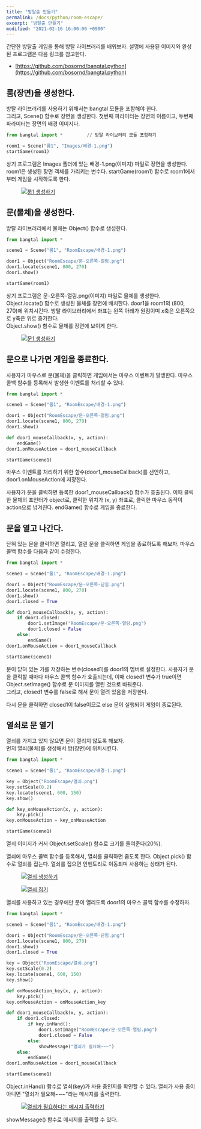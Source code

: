```yaml
---
title: "방탈출 만들기"
permalink: /docs/python/room-escape/
excerpt: "방탈출 만들기"
modified: "2021-02-16 16:00:00 +0900"
---
```

간단한 방탈출 게임을 통해 방탈 라이브러리를 배워보자.
설명에 사용된 이미지와 완성된 프로그램은 다음 링크를 참고한다.
- [https://github.com/bosornd/bangtal.python](https://github.com/bosornd/bangtal.python)

## 룸(장면)을 생성한다.

방탈 라이브러리를 사용하기 위해서는 bangtal 모듈을 포함해야 한다.<br />
그리고, Scene() 함수로 장면을 생성한다. 첫번째 파라미터는 장면의 이름이고,
두번째 파라미터는 장면의 배경 이미지다.
```python
from bangtal import *         // 방탈 라이브러리 모듈 포함하기

room1 = Scene("룸1", "Images/배경-1.png")
startGame(room1)
```

상기 프로그램은 Images 폴더에 있는 배경-1.png(이미지) 파일로 장면을 생성한다.
room1은 생성된 장면 객체를 가리키는 변수다.
startGame(room1) 함수로 room1에서부터 게임을 시작하도록 한다.<br />

<figure>
  <a href="/assets/images/create_room1.png">
  <img src="/assets/images/create_room1.png" alt="룸1 생성하기"></a>
</figure>

## 문(물체)을 생성한다.

방탈 라이브러리에서 물체는 Object() 함수로 생성한다.
```python
from bangtal import *

scene1 = Scene("룸1", "RoomEscape/배경-1.png")

door1 = Object("RoomEscape/문-오른쪽-열림.png")
door1.locate(scene1, 800, 270)
door1.show()

startGame(room1)
```
상기 프로그램은 문-오른쪽-열림.png(이미지) 파일로 물체를 생성한다.
Object.locate() 함수로 생성된 물체를 장면에 배치한다. door1을 room1의 (800, 270)에 위치시킨다.
방탈 라이브러리에서 좌표는 왼쪽 아래가 원점이며 x축은 오른쪽으로 y축은 위로 증가한다.<br />
Object.show() 함수로 물체를 장면에 보이게 한다.

<figure>
  <a href="/assets/images/create_door1.png">
  <img src="/assets/images/create_door1.png" alt="문1 생성하기"></a>
</figure>

## 문으로 나가면 게임을 종료한다.
사용자가 마우스로 문(물체)을 클릭하면 게임에서는 마우스 이벤트가 발생한다.
마우스 콜백 함수를 등록해서 발생한 이벤트를 처리할 수 있다.

```python
from bangtal import *

scene1 = Scene("룸1", "RoomEscape/배경-1.png")

door1 = Object("RoomEscape/문-오른쪽-열림.png")
door1.locate(scene1, 800, 270)
door1.show()

def door1_mouseCallback(x, y, action):
    endGame()
door1.onMouseAction = door1_mouseCallback

startGame(scene1)
```
마우스 이벤트를 처리하기 위한 함수(door1_mouseCallback)를 선언하고,
door1.onMouseAction에 저장한다.<br />

사용자가 문을 클릭하면 등록한 door1_mouseCallback() 함수가 호출된다.
이때 클릭한 물체의 포인터가 object로, 클릭한 위치가 (x, y) 좌표로, 클릭한 마우스 동작이
action으로 넘겨진다. endGame() 함수로 게임을 종료한다.

## 문을 열고 나간다.
닫혀 있는 문을 클릭하면 열리고, 열린 문을 클릭하면 게임을 종료하도록 해보자.
마우스 콜백 함수를 다음과 같이 수정한다.
```python
from bangtal import *

scene1 = Scene("룸1", "RoomEscape/배경-1.png")

door1 = Object("RoomEscape/문-오른쪽-닫힘.png")
door1.locate(scene1, 800, 270)
door1.show()
door1.closed = True

def door1_mouseCallback(x, y, action):
    if door1.closed:
        door1.setImage("RoomEscape/문-오른쪽-열림.png")
        door1.closed = False
    else:
        endGame()
door1.onMouseAction = door1_mouseCallback

startGame(scene1)
```
문이 닫혀 있는 가를 저장하는 변수(closed1)를 door1의 멤버로 설정한다.
사용자가 문을 클릭할 때마다 마우스 콜백 함수가 호출되는데,
이때 closed1 변수가 true이면
Object.setImage() 함수로 문 이미지를 열린 것으로 바꿔준다.\
그리고, closed1 변수를 false로 해서 문이 열려 있음을 저장한다.<br />

다시 문을 클릭하면 closed1이 false이므로 else 문이 실행되어 게임이 종료된다.

## 열쇠로 문 열기
열쇠를 가지고 있지 않으면 문이 열리지 않도록 해보자.<br />
먼저 열쇠(물체)를 생성해서 방(장면)에 위치시킨다.
```python
from bangtal import *

scene1 = Scene("룸1", "RoomEscape/배경-1.png")

key = Object("RoomEscape/열쇠.png")
key.setScale(0.2)
key.locate(scene1, 600, 150)
key.show()

def key_onMouseAction(x, y, action):
    key.pick()
key.onMouseAction = key_onMouseAction

startGame(scene1)
```
열쇠 이미지가 커서 Object.setScale() 함수로 크기를 줄여준다(20%).<br />

열쇠에 마우스 콜백 함수를 등록해서, 열쇠를 클릭하면 줍도록 한다.
Object.pick() 함수로 열쇠를 집는다. 열쇠를 집으면 인벤토리로 이동되며 사용하는 상태가 된다.

<figure>
  <a href="/assets/images/create_key.png">
  <img src="/assets/images/create_key.png" alt="열쇠 생성하기"></a>
</figure>

<figure>
  <a href="/assets/images/pick_key.png">
  <img src="/assets/images/pick_key.png" alt="열쇠 집기"></a>
</figure>

열쇠를 사용하고 있는 경우에만 문이 열리도록 door1의 마우스 콜백 함수를 수정하자.
```python
from bangtal import *

scene1 = Scene("룸1", "RoomEscape/배경-1.png")

door1 = Object("RoomEscape/문-오른쪽-닫힘.png")
door1.locate(scene1, 800, 270)
door1.show()
door1.closed = True

key = Object("RoomEscape/열쇠.png")
key.setScale(0.2)
key.locate(scene1, 600, 150)
key.show()

def onMouseAction_key(x, y, action):
    key.pick()
key.onMouseAction = onMouseAction_key

def door1_mouseCallback(x, y, action):
    if door1.closed:
        if key.inHand():
            door1.setImage("RoomEscape/문-오른쪽-열림.png")
            door1.closed = False
        else:
            showMessage("열쇠가 필요해~~~")
    else:
        endGame()
door1.onMouseAction = door1_mouseCallback

startGame(scene1)
```
Object.inHand() 함수로 열쇠(key)가 사용 중인지를 확인할 수 있다.
열쇠가 사용 중이 아니면 "열쇠가 필요해~~~"라는 메시지를 출력한다.

<figure>
  <a href="/assets/images/need_key.png">
  <img src="/assets/images/need_key.png" alt="열쇠가 필요하다는 메시지 출력하기"></a>
</figure>

showMessage() 함수로 메시지를 출력할 수 있다.
